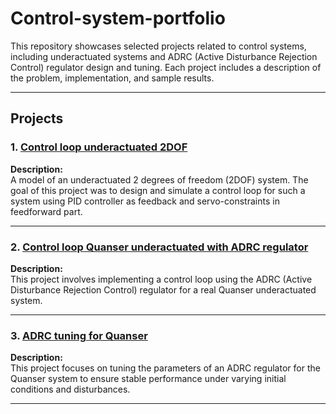 # Control-system-portfolio


This repository showcases selected projects related to control systems, including underactuated systems and ADRC (Active Disturbance Rejection Control) regulator design and tuning. Each project includes a description of the problem, implementation, and sample results.

---

## Projects

### 1. [Control loop underactuated 2DOF](./Control_loop_underactuated_2DOF)
**Description:**  
A model of an underactuated 2 degrees of freedom (2DOF) system. The goal of this project was to design and simulate a control loop for such a system using PID controller as feedback and servo-constraints in feedforward part.


---

### 2. [Control loop Quanser underactuated with ADRC regulator](./Control_loop_Quanser_ADRC)
**Description:**  
This project involves implementing a control loop using the ADRC (Active Disturbance Rejection Control) regulator for a real Quanser underactuated system.


---

### 3. [ADRC tuning for Quanser](./ADRC_tuning_Quanser)
**Description:**  
This project focuses on tuning the parameters of an ADRC regulator for the Quanser system to ensure stable performance under varying initial conditions and disturbances.


---



